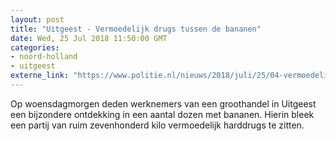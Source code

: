 ```yaml
---
layout: post
title: "Uitgeest - Vermoedelijk drugs tussen de bananen"
date: Wed, 25 Jul 2018 11:50:00 GMT
categories: 
- noord-holland 
- uitgeest 
externe_link: "https://www.politie.nl/nieuws/2018/juli/25/04-vermoedelijk-drugs-tussen-de-bananen.html"
---
```


Op woensdagmorgen deden werknemers van een groothandel in Uitgeest een bijzondere ontdekking in een aantal dozen met bananen. Hierin bleek een partij van ruim zevenhonderd kilo vermoedelijk harddrugs te zitten.
